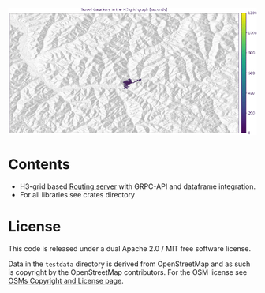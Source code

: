 ![](crates/rout3serv/doc/within-threshold.gif)

# Contents

* H3-grid based [Routing server](crates/rout3serv/README.md) with GRPC-API and dataframe integration.
* For all libraries see crates directory 

# License

This code is released under a dual Apache 2.0 / MIT free software license.

Data in the `testdata` directory is derived from OpenStreetMap and as such is copyright by the OpenStreetMap contributors. For
the OSM license see [OSMs Copyright and License page](https://www.openstreetmap.org/copyright).
